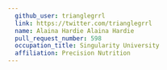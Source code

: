 ```yaml
---
  github_user: trianglegrrl
  link: https://twitter.com/trianglegrrl
  name: Alaina Hardie Alaina Hardie
  pull_request_number: 598
  occupation_title: Singularity University
  affiliation: Precision Nutrition
---
```


